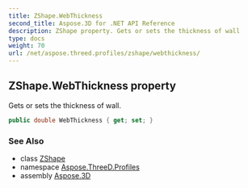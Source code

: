 ```yaml
---
title: ZShape.WebThickness
second_title: Aspose.3D for .NET API Reference
description: ZShape property. Gets or sets the thickness of wall
type: docs
weight: 70
url: /net/aspose.threed.profiles/zshape/webthickness/
---
```

## ZShape.WebThickness property

Gets or sets the thickness of wall.

```csharp
public double WebThickness { get; set; }
```

### See Also

* class [ZShape](../)
* namespace [Aspose.ThreeD.Profiles](../../../aspose.threed.profiles/)
* assembly [Aspose.3D](../../../)


